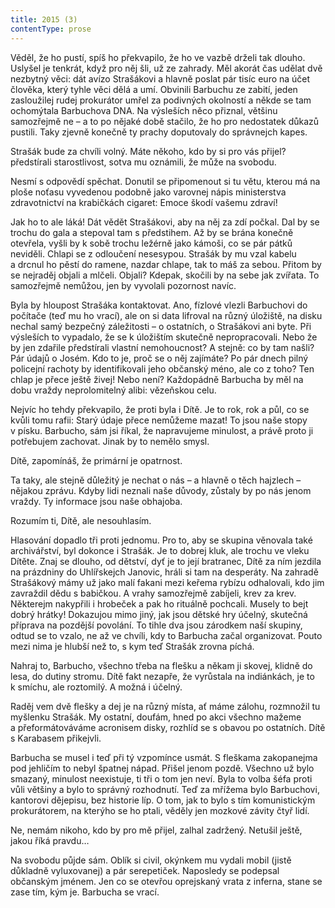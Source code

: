 ```yaml
---
title: 2015 (3)
contentType: prose
---
```


<section>

Věděl, že ho pustí, spíš ho překvapilo, že ho ve vazbě drželi tak dlouho. Uslyšel je tenkrát, když pro něj šli, už ze zahrady. Měl akorát čas udělat dvě nezbytný věci: dát avízo Strašákovi a hlavně poslat pár tisíc euro na účet člověka, který tyhle věci dělá a umí. Obvinili Barbuchu ze zabití, jeden zasloužilej rudej prokurátor umřel za podivných okolností a někde se tam ochomýtala Barbuchova DNA. Na výsleších něco přiznal, většinu samozřejmě ne – a to po nějaké době stačilo, že ho pro nedostatek důkazů pustili. Taky zjevně konečně ty prachy doputovaly do správnejch kapes.

Strašák bude za chvíli volný. Máte někoho, kdo by si pro vás přijel? předstírali starostlivost, sotva mu oznámili, že může na svobodu.

Nesmí s odpovědí spěchat. Donutil se připomenout si tu větu, kterou má na ploše noťasu vyvedenou podobně jako varovnej nápis ministerstva zdravotnictví na krabičkách cigaret: Emoce škodí vašemu zdraví!

Jak ho to ale láká! Dát vědět Strašákovi, aby na něj za zdí počkal. Dal by se trochu do gala a stepoval tam s předstihem. Až by se brána konečně otevřela, vyšli by k sobě trochu ležérně jako kámoši, co se pár pátků neviděli. Chlapi se z odloučení nesesypou. Strašák by mu vzal kabelu a drcnul ho pěstí do ramene, nazdar chlape, tak to máš za sebou. Přitom by se nejraděj objali a mlčeli. Objali? Kdepak, skočili by na sebe jak zvířata. To samozřejmě nemůžou, jen by vyvolali pozornost navíc.

Byla by hloupost Strašáka kontaktovat. Ano, fízlové vlezli Barbuchovi do počítače (teď mu ho vrací), ale on si data lifroval na různý úložiště, na disku nechal samý bezpečný záležitosti – o ostatních, o Strašákovi ani byte. Při výsleších to vypadalo, že se k úložištím skutečně nepropracovali. Nebo že by jen zdařile předstírali vlastní nemohoucnost? A stejně: co by tam našli? Pár údajů o Josém. Kdo to je, proč se o něj zajímáte? Po pár dnech pilný policejní rachoty by identifikovali jeho občanský méno, ale co z toho? Ten chlap je přece ještě živej! Nebo není? Každopádně Barbucha by měl na dobu vraždy neprolomitelný alibi: vězeňskou celu.

Nejvíc ho tehdy překvapilo, že proti byla i Dítě. Je to rok, rok a půl, co se kvůli tomu rafii: Starý údaje přece nemůžeme mazat! To jsou naše stopy v písku. Barbucho, sám jsi říkal, že napravujeme minulost, a právě proto ji potřebujem zachovat. Jinak by to nemělo smysl.

Dítě, zapomínáš, že primární je opatrnost.

Ta taky, ale stejně důležitý je nechat o nás – a hlavně o těch haj­zlech – nějakou zprávu. Kdyby lidi neznali naše důvody, zůstaly by po nás jenom vraždy. Ty informace jsou naše obhajoba.

Rozumím ti, Dítě, ale nesouhlasím.

Hlasování dopadlo tři proti jednomu. Pro to, aby se skupina věnovala také archivářství, byl dokonce i Strašák. Je to dobrej kluk, ale trochu ve vleku Dítěte. Znaj se dlouho, od dětství, dyť je to její bratranec, Dítě za ním jezdila na prázdniny do Uhlířskejch Janovic, hráli si tam na desperáty. Na zahradě Strašákový mámy už jako malí fakani mezi keřema rybízu odhalovali, kdo jim zavraždil dědu s babičkou. A vrahy samozřejmě zabíjeli, krev za krev. Některejm nakypřili i hrobeček a pak ho rituálně pochcali. Musely to bejt dobrý hrátky! Dokazujou mimo jiný, jak jsou dětské hry účelný, skutečná příprava na pozdější povolání. To tihle dva jsou zárodkem naší skupiny, odtud se to vzalo, ne až ve chvíli, kdy to Barbucha začal organizovat. Pouto mezi nima je hlubší než to, s kym teď Strašák zrovna píchá.

Nahraj to, Barbucho, všechno třeba na flešku a někam ji skovej, klidně do lesa, do dutiny stromu. Dítě fakt nezapře, že vyrůstala na indiánkách, je to k smíchu, ale roztomilý. A možná i účelný.

Raděj vem dvě flešky a dej je na různý místa, ať máme zálohu, rozmnožil tu myšlenku Strašák. My ostatní, doufám, hned po akci všechno mažeme a přeformátováváme acronisem disky, rozhlíd se s obavou po ostatních. Dítě s Karabasem přikejvli.

Barbucha se musel i teď při tý vzpomínce usmát. S fleškama zakopanejma pod jehličím to nebyl špatnej nápad. Přišel jenom pozdě. Všechno už bylo smazaný, minulost neexistuje, ti tři o tom jen neví. Byla to volba šéfa proti vůli většiny a bylo to správný rozhodnutí. Teď za mřížema bylo Barbuchovi, kantorovi dějepisu, bez historie líp. O tom, jak to bylo s tím komunistickým prokurátorem, na kterýho se ho ptali, věděly jen mozkové závity čtyř lidí.

Ne, nemám nikoho, kdo by pro mě přijel, zalhal zadržený. Netušil ještě, jakou říká pravdu…

Na svobodu půjde sám. Oblík si civil, okýnkem mu vydali mobil (jistě důkladně vyluxovanej) a pár serepetiček. Naposledy se podepsal občanským jménem. Jen co se otevřou oprejskaný vrata z inferna, stane se zase tím, kým je. Barbucha se vrací.

</section>
